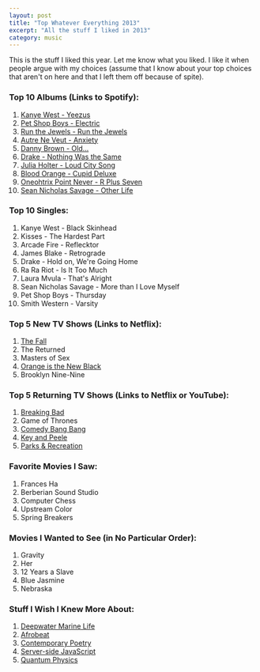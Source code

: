 ```yaml
---
layout: post
title: "Top Whatever Everything 2013"
excerpt: "All the stuff I liked in 2013"
category: music
---
```


This is the stuff I liked this year. Let me know what you liked. I like it when people argue with my choices (assume that I know about your top choices that aren't on here and that I left them off because of spite).
 
### Top 10 Albums (Links to Spotify):
1. [Kanye West - Yeezus](http://open.spotify.com/album/7D2NdGvBHIavgLhmcwhluK)
1. [Pet Shop Boys - Electric](http://open.spotify.com/album/60xS3EDuOFXLMJLSjwSUZa)
1. [Run the Jewels - Run the Jewels](https://open.spotify.com/album/5okrDWqn2b0dX1VBpaZRxQ)
1. [Autre Ne Veut - Anxiety](http://open.spotify.com/album/6oIjUe8jYSmhzZUzbjjiqt)
1. [Danny Brown - Old...](http://open.spotify.com/album/5SC0415RIGVX9ZfL0tfbAl)
1. [Drake - Nothing Was the Same](http://open.spotify.com/album/2gXTTQ713nCELgPOS0qWyt)
1. [Julia Holter - Loud City Song](http://open.spotify.com/album/2rbppUb6T63d41sk7dQDfL)
1. [Blood Orange - Cupid Deluxe](http://open.spotify.com/album/3KIRi1cU8yt3w7xhmiyehM)
1. [Oneohtrix Point Never - R Plus Seven](http://open.spotify.com/album/68PRq4zj7YXMwiUq6FNGvR)
1. [Sean Nicholas Savage - Other Life](http://open.spotify.com/album/6nWK93LCx0P9mhjoWbFCSv)

### Top 10 Singles:
1. Kanye West - Black Skinhead
1. Kisses - The Hardest Part
1. Arcade Fire - Reflecktor
1. James Blake - Retrograde
1. Drake - Hold on, We're Going Home
1. Ra Ra Riot - Is It Too Much
1. Laura Mvula - That's Alright
1. Sean Nicholas Savage - More than I Love Myself
1. Pet Shop Boys - Thursday
1. Smith Western - Varsity

### Top 5 New TV Shows (Links to Netflix):
1. [The Fall](http://movies.netflix.com/WiMovie/The_Fall/70272726)
1. The Returned
1. Masters of Sex
1. [Orange is the New Black](http://movies.netflix.com/WiMovie/Orange_Is_the_New_Black/70242311)
1. Brooklyn Nine-Nine

### Top 5 Returning TV Shows (Links to Netflix or YouTube):
1. [Breaking Bad](http://movies.netflix.com/WiMovie/Breaking_Bad/70143836)
1. Game of Thrones
1. [Comedy Bang Bang](http://movies.netflix.com/WiMovie/Comedy_Bang!_Bang!/70269429)
1. [Key and Peele](https://www.youtube.com/playlist?list=PL83DDC2327BEB616D)
1. [Parks & Recreation](http://movies.netflix.com/WiMovie/Parks_and_Recreation/70143842)

### Favorite Movies I Saw:
1. Frances Ha
1. Berberian Sound Studio
1. Computer Chess
1. Upstream Color
1. Spring Breakers

### Movies I Wanted to See (in No Particular Order):
1. Gravity
1. Her
1. 12 Years a Slave
1. Blue Jasmine
1. Nebraska

### Stuff I Wish I Knew More About:
1. [Deepwater Marine Life](https://en.wikipedia.org/wiki/Deep_sea_fish)
1. [Afrobeat](https://en.wikipedia.org/wiki/Afrobeat)
1. [Contemporary Poetry](http://www.cprw.com/)
1. [Server-side JavaScript](http://nodejs.org/)
1. [Quantum Physics](https://en.wikipedia.org/wiki/Quantum_mechanics)